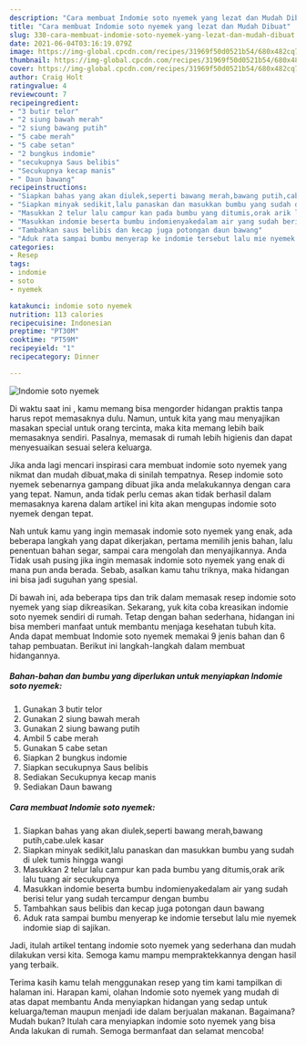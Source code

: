 ```yaml
---
description: "Cara membuat Indomie soto nyemek yang lezat dan Mudah Dibuat"
title: "Cara membuat Indomie soto nyemek yang lezat dan Mudah Dibuat"
slug: 330-cara-membuat-indomie-soto-nyemek-yang-lezat-dan-mudah-dibuat
date: 2021-06-04T03:16:19.079Z
image: https://img-global.cpcdn.com/recipes/31969f50d0521b54/680x482cq70/indomie-soto-nyemek-foto-resep-utama.jpg
thumbnail: https://img-global.cpcdn.com/recipes/31969f50d0521b54/680x482cq70/indomie-soto-nyemek-foto-resep-utama.jpg
cover: https://img-global.cpcdn.com/recipes/31969f50d0521b54/680x482cq70/indomie-soto-nyemek-foto-resep-utama.jpg
author: Craig Holt
ratingvalue: 4
reviewcount: 7
recipeingredient:
- "3 butir telor"
- "2 siung bawah merah"
- "2 siung bawang putih"
- "5 cabe merah"
- "5 cabe setan"
- "2 bungkus indomie"
- "secukupnya Saus belibis"
- "Secukupnya kecap manis"
- " Daun bawang"
recipeinstructions:
- "Siapkan bahas yang akan diulek,seperti bawang merah,bawang putih,cabe.ulek kasar"
- "Siapkan minyak sedikit,lalu panaskan dan masukkan bumbu yang sudah di ulek tumis hingga wangi"
- "Masukkan 2 telur lalu campur kan pada bumbu yang ditumis,orak arik lalu tuang air secukupnya"
- "Masukkan indomie beserta bumbu indomienyakedalam air yang sudah berisi telur yang sudah tercampur dengan bumbu"
- "Tambahkan saus belibis dan kecap juga potongan daun bawang"
- "Aduk rata sampai bumbu menyerap ke indomie tersebut lalu mie nyemek indomie siap di sajikan."
categories:
- Resep
tags:
- indomie
- soto
- nyemek

katakunci: indomie soto nyemek 
nutrition: 113 calories
recipecuisine: Indonesian
preptime: "PT30M"
cooktime: "PT59M"
recipeyield: "1"
recipecategory: Dinner

---
```



![Indomie soto nyemek](https://img-global.cpcdn.com/recipes/31969f50d0521b54/680x482cq70/indomie-soto-nyemek-foto-resep-utama.jpg)

Di waktu  saat ini , kamu memang bisa mengorder hidangan praktis tanpa harus repot memasaknya dulu. Namun, untuk kita yang mau menyajikan masakan special untuk orang tercinta, maka kita memang lebih baik memasaknya sendiri. Pasalnya, memasak di rumah lebih higienis dan dapat menyesuaikan sesuai selera keluarga.

Jika anda lagi mencari inspirasi cara membuat indomie soto nyemek yang nikmat dan mudah dibuat,maka di sinilah tempatnya. Resep indomie soto nyemek  sebenarnya gampang dibuat jika anda melakukannya dengan cara yang tepat. Namun, anda tidak perlu cemas akan tidak berhasil dalam memasaknya 
karena dalam artikel ini kita akan mengupas indomie soto nyemek dengan tepat.  



Nah untuk kamu yang ingin memasak indomie soto nyemek yang enak, ada beberapa langkah yang dapat dikerjakan, pertama memilih jenis bahan, lalu penentuan bahan segar, sampai cara mengolah dan menyajikannya. Anda Tidak usah pusing jika ingin memasak indomie soto nyemek yang enak di mana pun anda berada. Sebab, asalkan kamu  tahu triknya, maka hidangan ini bisa jadi suguhan yang spesial.

Di bawah ini, ada beberapa tips dan trik dalam memasak resep indomie soto nyemek yang siap dikreasikan. Sekarang, yuk kita coba kreasikan indomie soto nyemek sendiri di rumah. Tetap dengan bahan sederhana, hidangan ini bisa memberi manfaat untuk membantu menjaga kesehatan tubuh kita. Anda dapat membuat Indomie soto nyemek memakai 9 jenis bahan dan 6 tahap pembuatan. Berikut ini langkah-langkah dalam membuat hidangannya.

<!--inarticleads1-->

##### Bahan-bahan dan bumbu yang diperlukan untuk menyiapkan Indomie soto nyemek:

1. Gunakan 3 butir telor
1. Gunakan 2 siung bawah merah
1. Gunakan 2 siung bawang putih
1. Ambil 5 cabe merah
1. Gunakan 5 cabe setan
1. Siapkan 2 bungkus indomie
1. Siapkan secukupnya Saus belibis
1. Sediakan Secukupnya kecap manis
1. Sediakan  Daun bawang




<!--inarticleads2-->

##### Cara membuat Indomie soto nyemek:

1. Siapkan bahas yang akan diulek,seperti bawang merah,bawang putih,cabe.ulek kasar
1. Siapkan minyak sedikit,lalu panaskan dan masukkan bumbu yang sudah di ulek tumis hingga wangi
1. Masukkan 2 telur lalu campur kan pada bumbu yang ditumis,orak arik lalu tuang air secukupnya
1. Masukkan indomie beserta bumbu indomienyakedalam air yang sudah berisi telur yang sudah tercampur dengan bumbu
1. Tambahkan saus belibis dan kecap juga potongan daun bawang
1. Aduk rata sampai bumbu menyerap ke indomie tersebut lalu mie nyemek indomie siap di sajikan.




Jadi, itulah artikel tentang  indomie soto nyemek  yang sederhana dan mudah dilakukan versi kita. Semoga kamu mampu mempraktekkannya dengan hasil yang terbaik. 

Terima kasih kamu telah menggunakan resep yang tim kami tampilkan di halaman ini. Harapan kami, olahan  Indomie soto nyemek yang mudah di atas dapat membantu Anda menyiapkan hidangan yang sedap untuk keluarga/teman maupun menjadi ide dalam berjualan makanan. Bagaimana? Mudah bukan? Itulah cara menyiapkan indomie soto nyemek yang bisa Anda lakukan di rumah. Semoga bermanfaat dan selamat mencoba!

